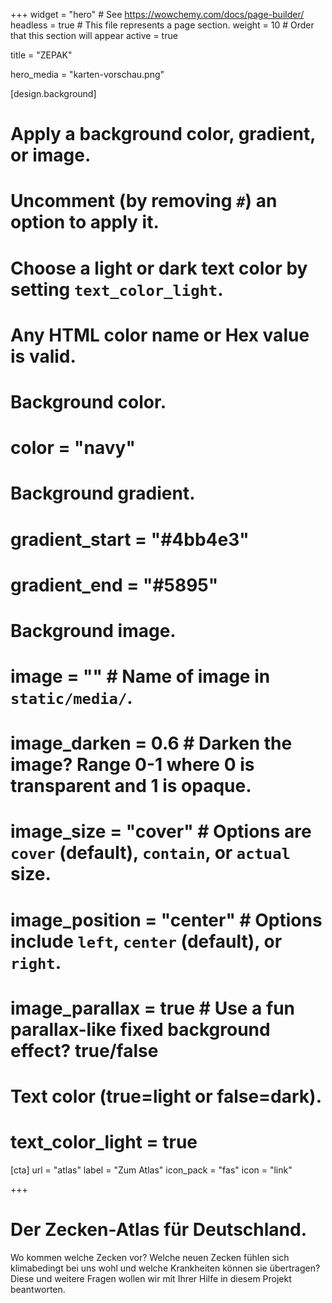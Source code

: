 +++
widget = "hero"  # See https://wowchemy.com/docs/page-builder/
headless = true  # This file represents a page section.
weight = 10  # Order that this section will appear
active = true

title = "ZEPAK"

hero_media = "karten-vorschau.png"

[design.background]
# Apply a background color, gradient, or image.
#   Uncomment (by removing `#`) an option to apply it.
#   Choose a light or dark text color by setting `text_color_light`.
#   Any HTML color name or Hex value is valid.

# Background color.
# color = "navy"

# Background gradient.
# gradient_start = "#4bb4e3"
# gradient_end = "#5895"

# Background image.
# image = ""  # Name of image in `static/media/`.
# image_darken = 0.6  # Darken the image? Range 0-1 where 0 is transparent and 1 is opaque.
# image_size = "cover"  #  Options are `cover` (default), `contain`, or `actual` size.
# image_position = "center"  # Options include `left`, `center` (default), or `right`.
# image_parallax = true  # Use a fun parallax-like fixed background effect? true/false

# Text color (true=light or false=dark).
# text_color_light = true


[cta]
  url = "atlas"
  label = "Zum Atlas"
  icon_pack = "fas"
  icon = "link"

+++

<h1>Der Zecken-Atlas für Deutschland.</h1>
Wo kommen welche Zecken vor?
Welche neuen Zecken fühlen sich klimabedingt bei uns wohl
und welche Krankheiten können sie übertragen? Diese und weitere
Fragen wollen wir mit Ihrer Hilfe in diesem Projekt beantworten.

